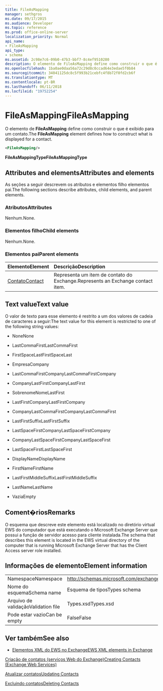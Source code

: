 ```yaml
---
title: FileAsMapping
manager: sethgros
ms.date: 09/17/2015
ms.audience: Developer
ms.topic: reference
ms.prod: office-online-server
localization_priority: Normal
api_name:
- FileAsMapping
api_type:
- schema
ms.assetid: 2c98e7c6-09b0-47b3-bbf7-8c4ef9510280
description: O elemento de FileAsMapping define como construir o que é exibido para um contato.
ms.openlocfilehash: 1ba0ae0daa56a72c29d8c0ccad64e3edae5f0b84
ms.sourcegitcommit: 34041125dc8c5f993b21cebfc4f8b72f0fd2cb6f
ms.translationtype: MT
ms.contentlocale: pt-BR
ms.lasthandoff: 06/11/2018
ms.locfileid: "19752254"
---
```

# <a name="fileasmapping"></a><span data-ttu-id="5d7ba-103">FileAsMapping</span><span class="sxs-lookup"><span data-stu-id="5d7ba-103">FileAsMapping</span></span>

<span data-ttu-id="5d7ba-104">O elemento de **FileAsMapping** define como construir o que é exibido para um contato.</span><span class="sxs-lookup"><span data-stu-id="5d7ba-104">The **FileAsMapping** element defines how to construct what is displayed for a contact.</span></span> 
  
```xml
<FileAsMapping/>
```

 <span data-ttu-id="5d7ba-105">**FileAsMappingType**</span><span class="sxs-lookup"><span data-stu-id="5d7ba-105">**FileAsMappingType**</span></span>
## <a name="attributes-and-elements"></a><span data-ttu-id="5d7ba-106">Attributes and elements</span><span class="sxs-lookup"><span data-stu-id="5d7ba-106">Attributes and elements</span></span>

<span data-ttu-id="5d7ba-107">As seções a seguir descrevem os atributos e elementos filho elementos pai.</span><span class="sxs-lookup"><span data-stu-id="5d7ba-107">The following sections describe attributes, child elements, and parent elements.</span></span>
  
### <a name="attributes"></a><span data-ttu-id="5d7ba-108">Atributos</span><span class="sxs-lookup"><span data-stu-id="5d7ba-108">Attributes</span></span>

<span data-ttu-id="5d7ba-109">Nenhum.</span><span class="sxs-lookup"><span data-stu-id="5d7ba-109">None.</span></span>
  
### <a name="child-elements"></a><span data-ttu-id="5d7ba-110">Elementos filho</span><span class="sxs-lookup"><span data-stu-id="5d7ba-110">Child elements</span></span>

<span data-ttu-id="5d7ba-111">Nenhum.</span><span class="sxs-lookup"><span data-stu-id="5d7ba-111">None.</span></span>
  
### <a name="parent-elements"></a><span data-ttu-id="5d7ba-112">Elementos pai</span><span class="sxs-lookup"><span data-stu-id="5d7ba-112">Parent elements</span></span>

|<span data-ttu-id="5d7ba-113">**Elemento**</span><span class="sxs-lookup"><span data-stu-id="5d7ba-113">**Element**</span></span>|<span data-ttu-id="5d7ba-114">**Descrição**</span><span class="sxs-lookup"><span data-stu-id="5d7ba-114">**Description**</span></span>|
|:-----|:-----|
|[<span data-ttu-id="5d7ba-115">Contato</span><span class="sxs-lookup"><span data-stu-id="5d7ba-115">Contact</span></span>](contact.md) <br/> |<span data-ttu-id="5d7ba-116">Representa um item de contato do Exchange.</span><span class="sxs-lookup"><span data-stu-id="5d7ba-116">Represents an Exchange contact item.</span></span>  <br/> |
   
## <a name="text-value"></a><span data-ttu-id="5d7ba-117">Text value</span><span class="sxs-lookup"><span data-stu-id="5d7ba-117">Text value</span></span>

<span data-ttu-id="5d7ba-118">O valor de texto para esse elemento é restrito a um dos valores de cadeia de caracteres a seguir:</span><span class="sxs-lookup"><span data-stu-id="5d7ba-118">The text value for this element is restricted to one of the following string values:</span></span>
  
- <span data-ttu-id="5d7ba-119">None</span><span class="sxs-lookup"><span data-stu-id="5d7ba-119">None</span></span>
    
- <span data-ttu-id="5d7ba-120">LastCommaFirst</span><span class="sxs-lookup"><span data-stu-id="5d7ba-120">LastCommaFirst</span></span>
    
- <span data-ttu-id="5d7ba-121">FirstSpaceLast</span><span class="sxs-lookup"><span data-stu-id="5d7ba-121">FirstSpaceLast</span></span>
    
- <span data-ttu-id="5d7ba-122">Empresa</span><span class="sxs-lookup"><span data-stu-id="5d7ba-122">Company</span></span>
    
- <span data-ttu-id="5d7ba-123">LastCommaFirstCompany</span><span class="sxs-lookup"><span data-stu-id="5d7ba-123">LastCommaFirstCompany</span></span>
    
- <span data-ttu-id="5d7ba-124">CompanyLastFirst</span><span class="sxs-lookup"><span data-stu-id="5d7ba-124">CompanyLastFirst</span></span>
    
- <span data-ttu-id="5d7ba-125">SobrenomeNome</span><span class="sxs-lookup"><span data-stu-id="5d7ba-125">LastFirst</span></span>
    
- <span data-ttu-id="5d7ba-126">LastFirstCompany</span><span class="sxs-lookup"><span data-stu-id="5d7ba-126">LastFirstCompany</span></span>
    
- <span data-ttu-id="5d7ba-127">CompanyLastCommaFirst</span><span class="sxs-lookup"><span data-stu-id="5d7ba-127">CompanyLastCommaFirst</span></span>
    
- <span data-ttu-id="5d7ba-128">LastFirstSuffix</span><span class="sxs-lookup"><span data-stu-id="5d7ba-128">LastFirstSuffix</span></span>
    
- <span data-ttu-id="5d7ba-129">LastSpaceFirstCompany</span><span class="sxs-lookup"><span data-stu-id="5d7ba-129">LastSpaceFirstCompany</span></span>
    
- <span data-ttu-id="5d7ba-130">CompanyLastSpaceFirst</span><span class="sxs-lookup"><span data-stu-id="5d7ba-130">CompanyLastSpaceFirst</span></span>
    
- <span data-ttu-id="5d7ba-131">LastSpaceFirst</span><span class="sxs-lookup"><span data-stu-id="5d7ba-131">LastSpaceFirst</span></span>
    
- <span data-ttu-id="5d7ba-132">DisplayName</span><span class="sxs-lookup"><span data-stu-id="5d7ba-132">DisplayName</span></span>
    
- <span data-ttu-id="5d7ba-133">FirstName</span><span class="sxs-lookup"><span data-stu-id="5d7ba-133">FirstName</span></span>
    
- <span data-ttu-id="5d7ba-134">LastFirstMiddleSuffix</span><span class="sxs-lookup"><span data-stu-id="5d7ba-134">LastFirstMiddleSuffix</span></span>
    
- <span data-ttu-id="5d7ba-135">LastName</span><span class="sxs-lookup"><span data-stu-id="5d7ba-135">LastName</span></span>
    
- <span data-ttu-id="5d7ba-136">Vazia</span><span class="sxs-lookup"><span data-stu-id="5d7ba-136">Empty</span></span>
    
## <a name="remarks"></a><span data-ttu-id="5d7ba-137">Coment�rios</span><span class="sxs-lookup"><span data-stu-id="5d7ba-137">Remarks</span></span>

<span data-ttu-id="5d7ba-138">O esquema que descreve este elemento está localizado no diretório virtual EWS do computador que está executando o Microsoft Exchange Server que possui a função de servidor acesso para cliente instalada.</span><span class="sxs-lookup"><span data-stu-id="5d7ba-138">The schema that describes this element is located in the EWS virtual directory of the computer that is running Microsoft Exchange Server that has the Client Access server role installed.</span></span>
  
## <a name="element-information"></a><span data-ttu-id="5d7ba-139">Informações de elemento</span><span class="sxs-lookup"><span data-stu-id="5d7ba-139">Element information</span></span>

|||
|:-----|:-----|
|<span data-ttu-id="5d7ba-140">Namespace</span><span class="sxs-lookup"><span data-stu-id="5d7ba-140">Namespace</span></span>  <br/> |http://schemas.microsoft.com/exchange/services/2006/types  <br/> |
|<span data-ttu-id="5d7ba-141">Nome do esquema</span><span class="sxs-lookup"><span data-stu-id="5d7ba-141">Schema name</span></span>  <br/> |<span data-ttu-id="5d7ba-142">Esquema de tipos</span><span class="sxs-lookup"><span data-stu-id="5d7ba-142">Types schema</span></span>  <br/> |
|<span data-ttu-id="5d7ba-143">Arquivo de validação</span><span class="sxs-lookup"><span data-stu-id="5d7ba-143">Validation file</span></span>  <br/> |<span data-ttu-id="5d7ba-144">Types.xsd</span><span class="sxs-lookup"><span data-stu-id="5d7ba-144">Types.xsd</span></span>  <br/> |
|<span data-ttu-id="5d7ba-145">Pode estar vazio</span><span class="sxs-lookup"><span data-stu-id="5d7ba-145">Can be empty</span></span>  <br/> |<span data-ttu-id="5d7ba-146">False</span><span class="sxs-lookup"><span data-stu-id="5d7ba-146">False</span></span>  <br/> |
   
## <a name="see-also"></a><span data-ttu-id="5d7ba-147">Ver também</span><span class="sxs-lookup"><span data-stu-id="5d7ba-147">See also</span></span>



- [<span data-ttu-id="5d7ba-148">Elementos XML do EWS no Exchange</span><span class="sxs-lookup"><span data-stu-id="5d7ba-148">EWS XML elements in Exchange</span></span>](ews-xml-elements-in-exchange.md)


[<span data-ttu-id="5d7ba-149">Criação de contatos (serviços Web do Exchange)</span><span class="sxs-lookup"><span data-stu-id="5d7ba-149">Creating Contacts (Exchange Web Services)</span></span>](http://msdn.microsoft.com/library/4845917e-70d1-481c-bbd7-011ec6571789%28Office.15%29.aspx)
  
[<span data-ttu-id="5d7ba-150">Atualizar contatos</span><span class="sxs-lookup"><span data-stu-id="5d7ba-150">Updating Contacts</span></span>](http://msdn.microsoft.com/library/9a865953-b94a-4229-b632-2dee433314be%28Office.15%29.aspx)
  
[<span data-ttu-id="5d7ba-151">Excluindo contatos</span><span class="sxs-lookup"><span data-stu-id="5d7ba-151">Deleting Contacts</span></span>](http://msdn.microsoft.com/library/fcc3dc84-cd3e-455e-a1a7-ae6921c9b588%28Office.15%29.aspx)

